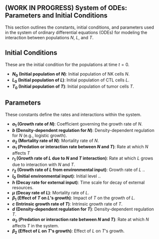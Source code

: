 ## (WORK IN PROGRESS) System of ODEs: Parameters and Initial Conditions

This section outlines the constants, initial conditions, and parameters used in the system of ordinary differential equations (ODEs) for modeling the interaction between populations $N$, $L$, and $T$.

## Initial Conditions
These are the initial condition for the populations at time $t = 0$.

- **$N_0$ (Initial population of $N$)**: Initial population of NK cells $N$.
- **$L_0$ (Initial population of $L$)**: Initial population of CTL cells $L$.
- **$T_0$ (Initial population of $T$)**: Initial population of tumor cells $T$.

## Parameters
These constants define the rates and interactions within the system.

- **$a_1$ (Growth rate of $N$)**: Coefficient governing the growth rate of $N$.
- **$b$ (Density-dependent regulation for $N$)**: Density-dependent regulation for $N$ (e.g., logistic growth).
- **$a_2$ (Mortality rate of $N$)**: Mortality rate of $N$.
- **$\alpha_1$ (Predation or interaction rate between $N$ and $T$)**: Rate at which $N$ affects $T$ 
- **$r_1$ (Growth rate of $L$ due to $N$ and $T$ interaction)**: Rate at which $L$ grows due to interaction with $N$ and $T$.
- **$r_2$ (Growth rate of $L$ from environmental input)**: Growth rate of $L$ ..
- **$I_0$ (Initial environmental input)**: Initial level ..
- **$h$ (Decay rate for external input)**: Time scale for decay of external resources.
- **$\mu$ (Decay rate of $L$)**: Mortality rate of $L$.
- **$\beta_1$ (Effect of $T$ on $L$'s growth)**: Impact of $T$ on the growth of $L$.
- **$c$ (Intrinsic growth rate of $T$)**: Intrinsic growth rate of $T$.
- **$d$ (Density-dependent regulation for $T$)**: Density-dependent regulation $T$.
- **$\alpha_2$ (Predation or interaction rate between $N$ and $T$)**: Rate at which $N$ affects $T$ in the system.
- **$\beta_2$ (Effect of $L$ on $T$'s growth)**: Effect of $L$ on $T$'s growth.

